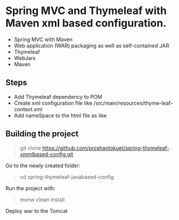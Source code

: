 Spring MVC and Thymeleaf with Maven xml based configuration.
====================================

- Spring MVC with Maven
- Web application (WAR) packaging as well as self-contained JAR
- Thymeleaf 
- WebJars
- Maven

Steps
--------------------
- Add Thymeleaf dependency to POM
- Create xml configuration file like /src/main/resources/thyme-leaf-context.xml
- Add nameSpace to the html file as like <html xmlns:th="http://www.thymeleaf.org">



Building the project
--------------------
> git clone https://github.com/proshantokuet/spring-thymeleaf-xmmlbased-config.git

Go to the newly created folder:

> cd spring-thymeleaf-javabased-config

Run the project with:

> mvnw clean install

Deploy war to the Tomcat



